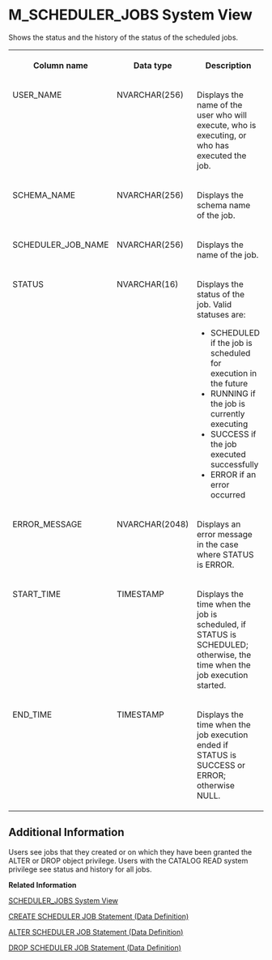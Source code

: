 <!-- loioda9074a896e74274bee1193bf8f33e27 -->

# M\_SCHEDULER\_JOBS System View

Shows the status and the history of the status of the scheduled jobs.




<table>
<tr>
<th valign="top">

Column name



</th>
<th valign="top">

Data type



</th>
<th valign="top">

Description



</th>
</tr>
<tr>
<td valign="top">

USER\_NAME



</td>
<td valign="top">

NVARCHAR\(256\)



</td>
<td valign="top">

Displays the name of the user who will execute, who is executing, or who has executed the job.



</td>
</tr>
<tr>
<td valign="top">

SCHEMA\_NAME



</td>
<td valign="top">

NVARCHAR\(256\)



</td>
<td valign="top">

Displays the schema name of the job.



</td>
</tr>
<tr>
<td valign="top">

SCHEDULER\_JOB\_NAME



</td>
<td valign="top">

NVARCHAR\(256\)



</td>
<td valign="top">

Displays the name of the job.



</td>
</tr>
<tr>
<td valign="top">

STATUS



</td>
<td valign="top">

NVARCHAR\(16\)



</td>
<td valign="top">

Displays the status of the job. Valid statuses are:

-   SCHEDULED if the job is scheduled for execution in the future
-   RUNNING if the job is currently executing
-   SUCCESS if the job executed successfully
-   ERROR if an error occurred



</td>
</tr>
<tr>
<td valign="top">

ERROR\_MESSAGE



</td>
<td valign="top">

NVARCHAR\(2048\)



</td>
<td valign="top">

Displays an error message in the case where STATUS is ERROR.



</td>
</tr>
<tr>
<td valign="top">

START\_TIME



</td>
<td valign="top">

TIMESTAMP



</td>
<td valign="top">

Displays the time when the job is scheduled, if STATUS is SCHEDULED; otherwise, the time when the job execution started.



</td>
</tr>
<tr>
<td valign="top">

END\_TIME



</td>
<td valign="top">

TIMESTAMP



</td>
<td valign="top">

Displays the time when the job execution ended if STATUS is SUCCESS or ERROR; otherwise NULL.



</td>
</tr>
</table>



<a name="loioda9074a896e74274bee1193bf8f33e27__section_el4_mkv_b3b"/>

## Additional Information

Users see jobs that they created or on which they have been granted the ALTER or DROP object privilege. Users with the CATALOG READ system privilege see status and history for all jobs.

**Related Information**  


[SCHEDULER\_JOBS System View](../021-System-Views/scheduler-jobs-system-view-79e35f7.md "Shows existing jobs.")

[CREATE SCHEDULER JOB Statement \(Data Definition\)](../../010-SQL-Reference/012-SQL-Statements/create-scheduler-job-statement-data-definition-d7d43d8.md "Creates a scheduled job in the current or specified schema.")

[ALTER SCHEDULER JOB Statement \(Data Definition\)](../../010-SQL-Reference/012-SQL-Statements/alter-scheduler-job-statement-data-definition-701e467.md "Alters a scheduled job in the current or specified schema.")

[DROP SCHEDULER JOB Statement \(Data Definition\)](../../010-SQL-Reference/012-SQL-Statements/drop-scheduler-job-statement-data-definition-5a5f9f0.md "Drops a scheduled job in the current or specified schema.")


